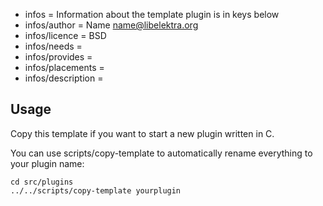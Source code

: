 - infos = Information about the template plugin is in keys below
- infos/author = Name <name@libelektra.org>
- infos/licence = BSD
- infos/needs =
- infos/provides =
- infos/placements =
- infos/description =

## Usage ##

Copy this template if you want to start a new
plugin written in C.

You can use scripts/copy-template
to automatically rename everything to your
plugin name:

	cd src/plugins
	../../scripts/copy-template yourplugin

